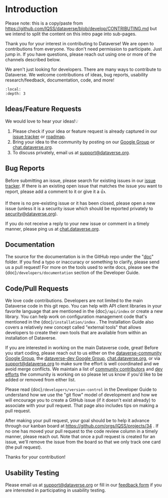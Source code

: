 # Introduction

Please note: this is a copy/paste from <https://github.com/IQSS/dataverse/blob/develop/CONTRIBUTING.md> but we intend to split the content on this intro page into sub-pages.

Thank you for your interest in contributing to Dataverse!  We are open to contributions from everyone. You don't need permission to participate. Just jump in. If you have questions, please reach out using one or more of the channels described below.

We aren't just looking for developers. There are many ways to contribute to Dataverse.  We welcome contributions of ideas, bug reports, usability research/feedback, documentation, code, and more!

```{contents} Contents:
:local:
:depth: 3
```

## Ideas/Feature Requests

We would love to hear your ideas!💡

1. Please check if your idea or feature request is already captured in our [issue tracker][] or [roadmap][].
1. Bring your idea to the community by posting on our [Google Group][] or [chat.dataverse.org][].
1. To discuss privately, email us at <support@dataverse.org>.

[issue tracker]: https://github.com/IQSS/dataverse/issues
[roadmap]: https://www.iq.harvard.edu/roadmap-dataverse-project
[chat.dataverse.org]: http://chat.dataverse.org
[Google Group]: https://groups.google.com/group/dataverse-community

## Bug Reports

Before submitting an issue, please search for existing issues in our [issue tracker][]. If there is an existing open issue that matches the issue you want to report, please add a comment to it or give it a 👍.

If there is no pre-existing issue or it has been closed, please open a new issue (unless it is a security issue which should be reported privately to <security@dataverse.org>).

If you do not receive a reply to your new issue or comment in a timely manner, please ping us at [chat.dataverse.org][].

## Documentation

The source for the documentation is in the GitHub repo under the "[doc][]" folder. If you find a typo or inaccuracy or something to clarify, please send us a pull request! For more on the tools used to write docs, please see the {doc}`/developers/documentation` section of the Developer Guide.

[doc]: https://github.com/IQSS/dataverse/tree/develop/doc/sphinx-guides/source

## Code/Pull Requests

We love code contributions. Developers are not limited to the main Dataverse code in this git repo. You can help with API client libraries in your favorite language that are mentioned in the {doc}`/api/index` or create a new library. You can help work on configuration management code that's mentioned in the {doc}`/installation/index` . The Installation Guide also covers a relatively new concept called "external tools" that allows developers to create their own tools that are available from within an installation of Dataverse.

If you are interested in working on the main Dataverse code, great! Before you start coding, please reach out to us either on the [dataverse-community Google Group][], the [dataverse-dev Google Group][], [chat.dataverse.org][], or via <support@dataverse.org> to make sure the effort is well coordinated and we avoid merge conflicts. We maintain a list of [community contributors][] and [dev efforts][] the community is working on so please let us know if you'd like to be added or removed from either list.

Please read {doc}`/developers/version-control` in the Developer Guide to understand how we use the "git flow" model of development and how we will encourage you to create a GitHub issue (if it doesn't exist already) to associate with your pull request. That page also includes tips on making a pull request.

After making your pull request, your goal should be to help it advance through our kanban board at <https://github.com/orgs/IQSS/projects/34> . If no one has moved your pull request to the code review column in a timely manner, please reach out. Note that once a pull request is created for an issue, we'll remove the issue from the board so that we only track one card (the pull request).

Thanks for your contribution!

## Usability Testing

Please email us at <support@dataverse.org> or fill in our [feedback form][] if you are interested in participating in usability testing.

[feedback form]: https://goo.gl/forms/p7uu3GfiWYSlJrsi1

[dataverse-community Google Group]: https://groups.google.com/group/dataverse-community
[Community Call]: https://dataverse.org/community-calls
[dataverse-dev Google Group]: https://groups.google.com/group/dataverse-dev
[community contributors]: https://docs.google.com/spreadsheets/d/1o9DD-MQ0WkrYaEFTD5rF_NtyL8aUISgURsAXSL7Budk/edit?usp=sharing
[dev efforts]: https://github.com/orgs/IQSS/projects/34/views/6
